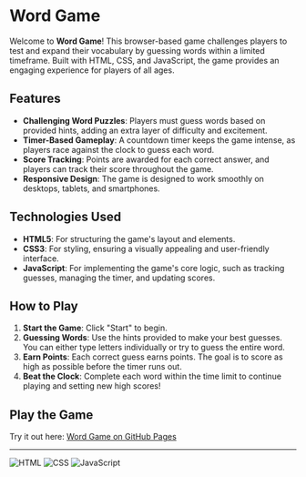 # Word Game

Welcome to **Word Game**! This browser-based game challenges players to test and expand their vocabulary by guessing words within a limited timeframe. Built with HTML, CSS, and JavaScript, the game provides an engaging experience for players of all ages.

## Features

- **Challenging Word Puzzles**: Players must guess words based on provided hints, adding an extra layer of difficulty and excitement.
- **Timer-Based Gameplay**: A countdown timer keeps the game intense, as players race against the clock to guess each word.
- **Score Tracking**: Points are awarded for each correct answer, and players can track their score throughout the game.
- **Responsive Design**: The game is designed to work smoothly on desktops, tablets, and smartphones.

## Technologies Used

- **HTML5**: For structuring the game's layout and elements.
- **CSS3**: For styling, ensuring a visually appealing and user-friendly interface.
- **JavaScript**: For implementing the game's core logic, such as tracking guesses, managing the timer, and updating scores.

## How to Play

1. **Start the Game**: Click "Start" to begin.
2. **Guessing Words**: Use the hints provided to make your best guesses. You can either type letters individually or try to guess the entire word.
3. **Earn Points**: Each correct guess earns points. The goal is to score as high as possible before the timer runs out.
4. **Beat the Clock**: Complete each word within the time limit to continue playing and setting new high scores!

## Play the Game

Try it out here: [Word Game on GitHub Pages](https://mr-reutcky.github.io/word-game/)

---

![HTML](https://img.shields.io/badge/HTML5-E34F26?style=for-the-badge&logo=html5&logoColor=white)
![CSS](https://img.shields.io/badge/CSS3-1572B6?style=for-the-badge&logo=css3&logoColor=white)
![JavaScript](https://img.shields.io/badge/JavaScript-F7DF1E?style=for-the-badge&logo=javascript&logoColor=black)